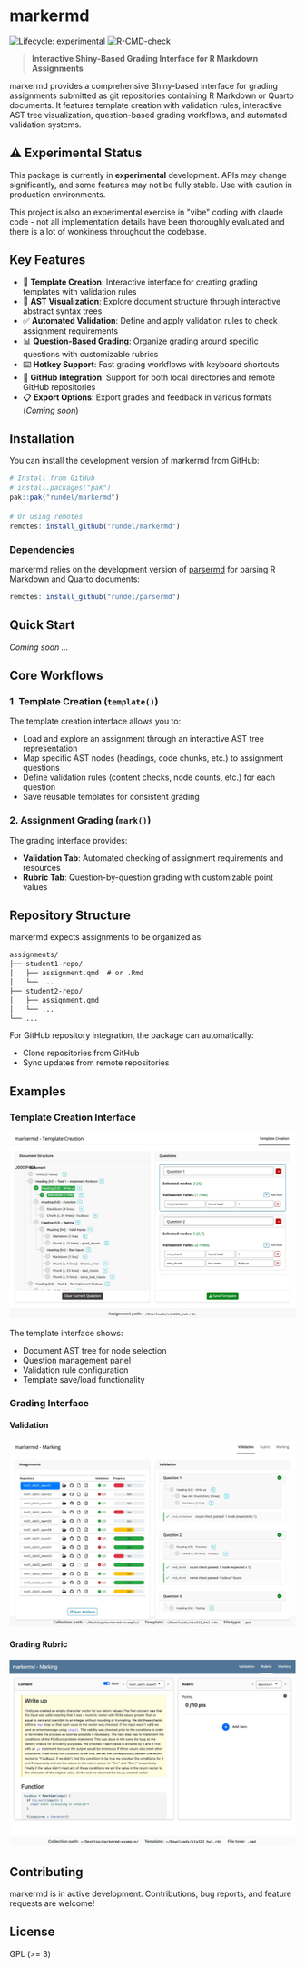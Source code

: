 # markermd

<!-- badges: start -->
[![Lifecycle: experimental](https://img.shields.io/badge/lifecycle-experimental-orange.svg)](https://lifecycle.r-lib.org/articles/stages.html#experimental)
[![R-CMD-check](https://github.com/rundel/markermd/actions/workflows/R-CMD-check.yaml/badge.svg)](https://github.com/rundel/markermd/actions/workflows/R-CMD-check.yaml)
<!-- badges: end -->

> **Interactive Shiny-Based Grading Interface for R Markdown Assignments**

markermd provides a comprehensive Shiny-based interface for grading assignments submitted as git repositories containing R Markdown or Quarto documents. It features template creation with validation rules, interactive AST tree visualization, question-based grading workflows, and automated validation systems.

## ⚠️ Experimental Status

This package is currently in **experimental** development. APIs may change significantly, and some features may not be fully stable. Use with caution in production environments.

This project is also an experimental exercise in "vibe" coding with claude code - not all implementation details have been thoroughly evaluated and there is a lot
of wonkiness throughout the codebase.

## Key Features

- 📝 **Template Creation**: Interactive interface for creating grading templates with validation rules
- 🌳 **AST Visualization**: Explore document structure through interactive abstract syntax trees
- ✅ **Automated Validation**: Define and apply validation rules to check assignment requirements  
- 📊 **Question-Based Grading**: Organize grading around specific questions with customizable rubrics
- ⌨️ **Hotkey Support**: Fast grading workflows with keyboard shortcuts
- 🔗 **GitHub Integration**: Support for both local directories and remote GitHub repositories
- 📋 **Export Options**: Export grades and feedback in various formats (*Coming soon*)

## Installation

You can install the development version of markermd from GitHub:

```r
# Install from GitHub
# install.packages("pak")
pak::pak("rundel/markermd")

# Or using remotes
remotes::install_github("rundel/markermd")
```

### Dependencies

markermd relies on the development version of [parsermd](https://github.com/rundel/parsermd) for parsing R Markdown and Quarto documents:

```r
remotes::install_github("rundel/parsermd")
```

## Quick Start

*Coming soon ...*

## Core Workflows

### 1. Template Creation (`template()`)

The template creation interface allows you to:

- Load and explore an assignment through an interactive AST tree representation
- Map specific AST nodes (headings, code chunks, etc.) to assignment questions
- Define validation rules (content checks, node counts, etc.) for each question
- Save reusable templates for consistent grading

### 2. Assignment Grading (`mark()`)

The grading interface provides:

- **Validation Tab**: Automated checking of assignment requirements and resources
- **Rubric Tab**: Question-by-question grading with customizable point values


## Repository Structure

markermd expects assignments to be organized as:

```
assignments/
├── student1-repo/
│   ├── assignment.qmd  # or .Rmd
│   └── ...
├── student2-repo/
│   ├── assignment.qmd
│   └── ...
└── ...
```

For GitHub repository integration, the package can automatically:
- Clone repositories from GitHub
- Sync updates from remote repositories


## Examples



### Template Creation Interface

![Template Creation Interface](man/figures/template_screenshot.png)

The template interface shows:
- Document AST tree for node selection
- Question management panel  
- Validation rule configuration
- Template save/load functionality

### Grading Interface

#### Validation
![Grading Validation Interface](man/figures/mark_validation_screenshot.png)

#### Grading Rubric  
![Grading Rubric Interface](man/figures/mark_rubric_screenshot.png)


## Contributing

markermd is in active development. Contributions, bug reports, and feature requests are welcome!

## License

GPL (>= 3)